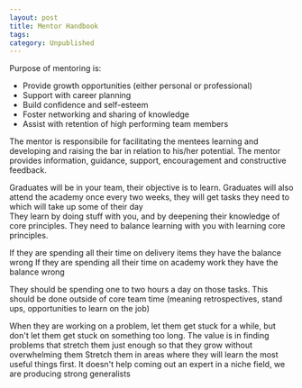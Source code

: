 ```yaml
---
layout: post
title: Mentor Handbook
tags: 
category: Unpublished
---
```


Purpose of mentoring is:  

* Provide growth opportunities (either personal or professional)  
* Support with career planning  
* Build confidence and self-esteem  
* Foster networking and sharing of knowledge  
* Assist with retention of high performing team members  

The mentor is responsibile for facilitating the mentees learning and developing and raising the bar in relation to his/her potential. The mentor provides information, guidance, support, encouragement and constructive feedback.  

Graduates will be in your team, their objective is to learn. 
Graduates will also attend the academy once every two weeks, they will get tasks they need to which will take up some of their day  
They learn by doing stuff with you, and by deepening their knowledge of core principles. 
They need to balance learning with you with learning core principles.

If they are spending all their time on delivery items they have the balance wrong
If they are spending all their time on academy work they have the balance wrong

They should be spending one to two hours a day on those tasks. This should be done outside of core team time (meaning retrospectives, stand ups, opportunities to learn on the job)

When they are working on a problem, let them get stuck for a while, but don't let them get stuck on something too long.
The value is in finding problems that stretch them just enough so that they grow without overwhelming them
Stretch them in areas where they will learn the most useful things first. It doesn't help coming out an expert in a niche field, we are producing strong generalists

